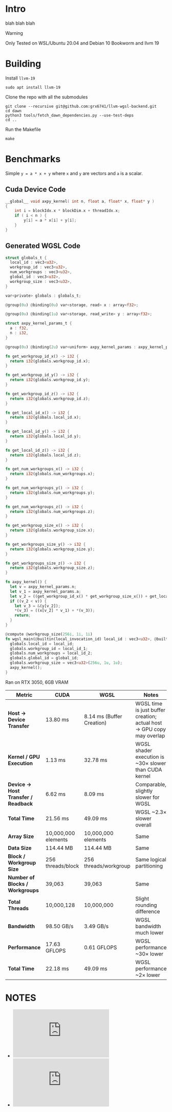 # Intro

blah blah blah

> [!WARNING]
> Only Tested on WSL/Ubuntu 20.04 and Debian 10 Bookworm and llvm 19

# Building

Install `llvm-19`

```
sudo apt install llvm-19
```

Clone the repo with all the submodules

```
git clone --recursive git@github.com:grx6741/llvm-wgsl-backend.git
cd dawn
python3 tools/fetch_dawn_dependencies.py --use-test-deps
cd ..
```

Run the Makefile

```
make
```

# Benchmarks

Simple `y = a * x + y` where `x` and `y` are vectors and `a` is a scalar.

## Cuda Device Code

```cpp
__global__ void axpy_kernel( int n, float a, float* x, float* y )
{
    int i = blockIdx.x * blockDim.x + threadIdx.x;
    if ( i < n ) {
        y[i] = a * x[i] + y[i];
    }
}
```

## Generated WGSL Code

```rust
struct globals_t {
  local_id : vec3<u32>,
  workgroup_id : vec3<u32>,
  num_workgroups : vec3<u32>,
  global_id : vec3<u32>,
  workgroup_size : vec3<u32>,
}

var<private> globals : globals_t;

@group(0u) @binding(0u) var<storage, read> x : array<f32>;

@group(0u) @binding(1u) var<storage, read_write> y : array<f32>;

struct axpy_kernel_params_t {
  a : f32,
  n : i32,
}

@group(0u) @binding(2u) var<uniform> axpy_kernel_params : axpy_kernel_params_t;

fn get_workgroup_id_x() -> i32 {
  return i32(globals.workgroup_id.x);
}

fn get_workgroup_id_y() -> i32 {
  return i32(globals.workgroup_id.y);
}

fn get_workgroup_id_z() -> i32 {
  return i32(globals.workgroup_id.z);
}

fn get_local_id_x() -> i32 {
  return i32(globals.local_id.x);
}

fn get_local_id_y() -> i32 {
  return i32(globals.local_id.y);
}

fn get_local_id_z() -> i32 {
  return i32(globals.local_id.z);
}

fn get_num_workgroups_x() -> i32 {
  return i32(globals.num_workgroups.x);
}

fn get_num_workgroups_y() -> i32 {
  return i32(globals.num_workgroups.y);
}

fn get_num_workgroups_z() -> i32 {
  return i32(globals.num_workgroups.z);
}

fn get_workgroup_size_x() -> i32 {
  return i32(globals.workgroup_size.x);
}

fn get_workgroups_size_y() -> i32 {
  return i32(globals.workgroup_size.y);
}

fn get_workgroups_size_z() -> i32 {
  return i32(globals.workgroup_size.z);
}

fn axpy_kernel() {
  let v = axpy_kernel_params.n;
  let v_1 = axpy_kernel_params.a;
  let v_2 = ((get_workgroup_id_x() * get_workgroup_size_x()) + get_local_id_x());
  if ((v_2 < v)) {
    let v_3 = &(y[v_2]);
    *(v_3) = ((x[v_2] * v_1) + *(v_3));
    return;
  }
}

@compute @workgroup_size(256i, 1i, 1i)
fn wgsl_main(@builtin(local_invocation_id) local_id : vec3<u32>, @builtin(workgroup_id) local_id_1 : vec3<u32>, @builtin(num_workgroups) local_id_2 : vec3<u32>, @builtin(global_invocation_id) global_id : vec3<u32>) {
  globals.local_id = local_id;
  globals.workgroup_id = local_id_1;
  globals.num_workgroups = local_id_2;
  globals.global_id = global_id;
  globals.workgroup_size = vec3<u32>(256u, 1u, 1u);
  axpy_kernel();
}
```

Ran on RTX 3050, 6GB VRAM

| Metric                                | CUDA                | WGSL                      | Notes                                                                 |
| ------------------------------------- | ------------------- | ------------------------- | --------------------------------------------------------------------- |
| **Host → Device Transfer**            | 13.80 ms            | 8.14 ms (Buffer Creation) | WGSL time is just buffer creation; actual host → GPU copy may overlap |
| **Kernel / GPU Execution**            | 1.13 ms             | 32.78 ms                  | WGSL shader execution is ~30× slower than CUDA kernel                 |
| **Device → Host Transfer / Readback** | 6.62 ms             | 8.09 ms                   | Comparable, slightly slower for WGSL                                  |
| **Total Time**                        | 21.56 ms            | 49.09 ms                  | WGSL ~2.3× slower overall                                             |
| **Array Size**                        | 10,000,000 elements | 10,000,000 elements       | Same                                                                  |
| **Data Size**                         | 114.44 MB           | 114.44 MB                 | Same                                                                  |
| **Block / Workgroup Size**            | 256 threads/block   | 256 threads/workgroup     | Same logical partitioning                                             |
| **Number of Blocks / Workgroups**     | 39,063              | 39,063                    | Same                                                                  |
| **Total Threads**                     | 10,000,128          | 10,000,000                | Slight rounding difference                                            |
| **Bandwidth**                         | 98.50 GB/s          | 3.49 GB/s                 | WGSL bandwidth much lower                                             |
| **Performance**                       | 17.63 GFLOPS        | 0.61 GFLOPS               | WGSL performance ~30× lower                                           |
| **Total Time**                        | 22.18 ms            | 49.09 ms                  | WGSL performance ~2× lower                                           |

# NOTES

- ![NVPTX](https://llvm.org/docs/NVPTXUsage.html)
- ![LLVM Lang Ref](https://llvm.org/docs/LangRef.html)
